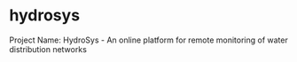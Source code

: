 # hydrosys
Project Name: HydroSys - An online platform for remote monitoring  of water distribution networks
